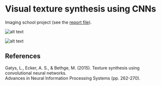 # Visual texture synthesis using CNNs <br/>

Imaging school project (see the [report file](https://github.com/rpetit/texture-synthesis/blob/master/report.pdf)). <br/>

![alt text](https://github.com/RomainPe/texture-synthesis/blob/master/images/showcase1.png "synthesis showcase 1") </br>

![alt text](https://github.com/RomainPe/texture-synthesis/blob/master/images/showcase2.png "synthesis showcase 2") </br>

## References <br/>

Gatys, L., Ecker, A. S., & Bethge, M. (2015). Texture synthesis using convolutional neural networks. <br/>
Advances in Neural Information Processing Systems (pp. 262-270).

